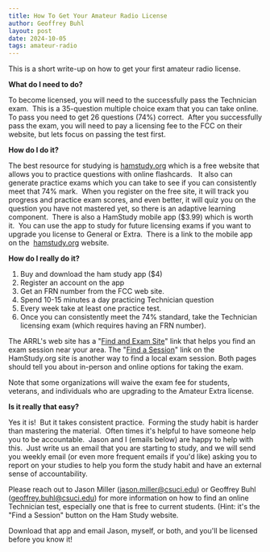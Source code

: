 ```yaml
---
title: How To Get Your Amateur Radio License
author: Geoffrey Buhl
layout: post
date: 2024-10-05
tags: amateur-radio
---
```


This is a short write-up on how to get your first amateur radio license.

**What do I need to do?**

To become licensed, you will need to the successfully pass the Technician exam.  This is a 35-question multiple choice exam that you can take online. To pass you need to get 26 questions (74%) correct.  After you successfully pass the exam, you will need to pay a licensing fee to the FCC on their website, but lets focus on passing the test first.

**How do I do it?**

The best resource for studying is [hamstudy.org](http://www.hamstudy.org) which is a free website that allows you to practice questions with online flashcards.   It also can generate practice exams which you can take to see if you can consistently meet that 74% mark.  When you register on the free site, it will track you progress and practice exam scores, and even better, it will quiz you on the question you have not mastered yet, so there is an adaptive learning component.  There is also a HamStudy mobile app ($3.99) which is worth it.  You can use the app to study for future licensing exams if you want to upgrade you license to General or Extra.  There is a link to the mobile app on the  [hamstudy.org](http://www.hamstudy.org) website.

**How do I really do it?**

1. Buy and download the ham study app ($4)  
2. Register an account on the app
3. Get an FRN number from the FCC web site.
4. Spend 10-15 minutes a day practicing Technician question
5. Every week take at least one practice test.
6. Once you can consistently meet the 74% standard, take the Technician licensing exam (which requires having an FRN number).

The ARRL's web site has a "[Find and Exam Site](https://www.arrl.org/find-an-amateur-radio-license-exam-session)" link that helps you find an exam session near your area.  The "[Find a Session](https://hamstudy.org/sessions)" link on the HamStudy.org site is another way to find a local exam session.  Both pages should tell you about in-person and online options for taking the exam.

Note that some organizations will waive the exam fee for students, veterans, and individuals who are upgrading to the Amateur Extra license.  

**Is it really that easy?**

Yes it is!  But it takes consistent practice.  Forming the study habit is harder than mastering the material.  Often times it's helpful to have someone help you to be accountable.  Jason and I (emails below) are happy to help with this.  Just write us an email that you are starting to study, and we will send you weekly email (or even more frequent emails if you'd like) asking you to report on your studies to help you form the study habit and have an external sense of accountability.

Please reach out to Jason Miller (jason.miller@csuci.edu) or Geoffrey Buhl (geoffrey.buhl@csuci.edu) for more information on how to find an online Technician test, especially one that is free to current students. (Hint: it's the "Find a Session" button on the Ham Study website.

Download that app and email Jason, myself, or both, and you'll be licensed before you know it!

<!--
SYNTAX FOR IMAGES
* use services to create JPG and to create thumbnail that is 720px wide

[![ALT-TEXT](/assets/images/filename-thumbnail.jpg)](/assets/images/filename.jpg)
-->

<!--
SYNTAX FOR VIDEO
* convert MOV to mp4 using VLC

<video width="480" height="320" controls="controls">
  <source src="/assets/media/filename.m4v" type="video/mp4">
</video>
-->
